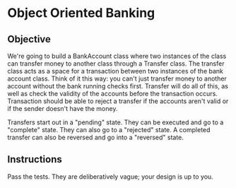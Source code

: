 

# Object Oriented Banking

## Objective

We're going to build a BankAccount class where two instances of the class can transfer money to another class through a Transfer class. The transfer class acts as a space for a transaction between two instances of the bank account class. Think of it this way: you can't just transfer money to another account without the bank running checks first. Transfer will do all of this, as well as check the validity of the accounts before the transaction occurs. Transaction should be able to reject a transfer if the accounts aren't valid or if the sender doesn't have the money.

Transfers start out in a "pending" state. They can be executed and go to a "complete" state. They can also go to a "rejected" state. A completed transfer can also be reversed and go into a "reversed" state.

## Instructions

Pass the tests. They are deliberatively vague; your design is up to you.
